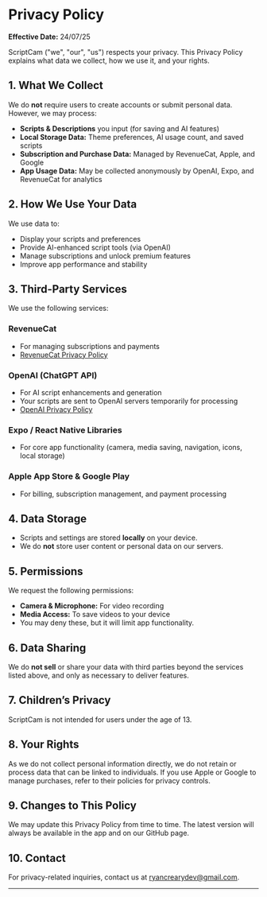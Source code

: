 # Privacy Policy

**Effective Date:** 24/07/25

ScriptCam ("we", "our", "us") respects your privacy. This Privacy Policy explains what data we collect, how we use it, and your rights.

## 1. What We Collect

We do **not** require users to create accounts or submit personal data. However, we may process:

- **Scripts & Descriptions** you input (for saving and AI features)
- **Local Storage Data:** Theme preferences, AI usage count, and saved scripts
- **Subscription and Purchase Data:** Managed by RevenueCat, Apple, and Google
- **App Usage Data:** May be collected anonymously by OpenAI, Expo, and RevenueCat for analytics

## 2. How We Use Your Data

We use data to:
- Display your scripts and preferences
- Provide AI-enhanced script tools (via OpenAI)
- Manage subscriptions and unlock premium features
- Improve app performance and stability

## 3. Third-Party Services

We use the following services:

### RevenueCat
- For managing subscriptions and payments
- [RevenueCat Privacy Policy](https://www.revenuecat.com/privacy)

### OpenAI (ChatGPT API)
- For AI script enhancements and generation
- Your scripts are sent to OpenAI servers temporarily for processing
- [OpenAI Privacy Policy](https://openai.com/privacy)

### Expo / React Native Libraries
- For core app functionality (camera, media saving, navigation, icons, local storage)

### Apple App Store & Google Play
- For billing, subscription management, and payment processing

## 4. Data Storage

- Scripts and settings are stored **locally** on your device.
- We do **not** store user content or personal data on our servers.

## 5. Permissions

We request the following permissions:
- **Camera & Microphone:** For video recording
- **Media Access:** To save videos to your device
- You may deny these, but it will limit app functionality.

## 6. Data Sharing

We do **not sell** or share your data with third parties beyond the services listed above, and only as necessary to deliver features.

## 7. Children’s Privacy

ScriptCam is not intended for users under the age of 13.

## 8. Your Rights

As we do not collect personal information directly, we do not retain or process data that can be linked to individuals. If you use Apple or Google to manage purchases, refer to their policies for privacy controls.

## 9. Changes to This Policy

We may update this Privacy Policy from time to time. The latest version will always be available in the app and on our GitHub page.

## 10. Contact

For privacy-related inquiries, contact us at ryancrearydev@gmail.com.

---

